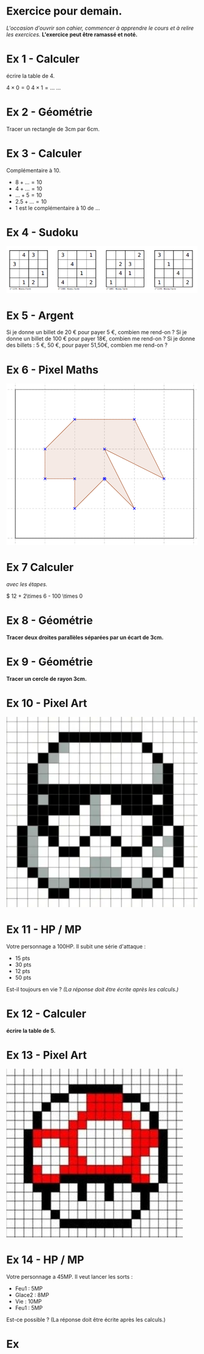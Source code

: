 # Exercice pour demain.

*L'occasion d'ouvrir son cahier, commencer à apprendre le cours et à relire les exercices.*
**L'exercice peut être ramassé et noté.**

# Ex 1 - Calculer
écrire la table de 4.

$4 \times 0 = 0$
$4 \times 1 = ...$
...

# Ex 2 - Géométrie
Tracer un rectangle de 3cm par 6cm.

# Ex 3 - Calculer
Complémentaire à 10.

* $8 + ... = 10$
* $4 + ... = 10$
* $... + 5 = 10$
* $2.5 + ... = 10$
* 1 est le complémentaire à 10 de ...

# Ex 4 - Sudoku

![sudoku-3](https://raw.githubusercontent.com/homeostasie/2022-2023_artic/master/doc/6eme/_debut-demain/sudoku-3.png)

# Ex 5 - Argent

Si je donne un billet de 20 € pour payer 5 €, combien me rend-on ?
Si je donne un billet de 100 € pour payer 18€, combien me rend-on ?
Si je donne des billets : 5 €, 50 €, pour payer 51,50€, combien me rend-on ?

# Ex 6 - Pixel Maths

![fig-1](https://raw.githubusercontent.com/homeostasie/2022-2023_artic/master/doc/6eme/_debut-demain/pm-1.png)

# Ex 7  Calculer 
*avec les étapes.*

$ 12 + 2\times 6 - 100 \times 0

# Ex 8 - Géométrie

**Tracer deux droites parallèles séparées par un écart de 3cm.**

# Ex 9 - Géométrie

**Tracer un cercle de rayon 3cm.**

# Ex 10 - Pixel Art

![pa-3](https://raw.githubusercontent.com/homeostasie/2022-2023_artic/master/doc/6eme/_debut-demain/pa-3.png)

# Ex 11 - HP / MP

Votre personnage a 100HP. Il subit une série d'attaque : 
* 15 pts
* 30 pts 
* 12 pts
* 50 pts

Est-il toujours en vie ? 
*(La réponse doit être écrite après les calculs.)*


# Ex 12 - Calculer

**écrire la table de 5.**

# Ex 13 - Pixel Art

![pa-4](https://raw.githubusercontent.com/homeostasie/2022-2023_artic/master/doc/6eme/_debut-demain/pa-4.png)

# Ex 14 - HP / MP

Votre personnage a 45MP. Il veut lancer les sorts : 
* Feu1 : 5MP
* Glace2 : 8MP 
* Vie : 10MP
* Feu1 : 5MP

Est-ce possible ?
(La réponse doit être écrite après les calculs.)

# Ex 




